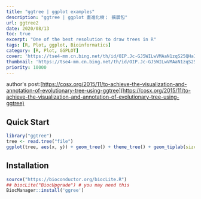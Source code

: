 ```yaml
---
title: "ggtree | ggplot examples"
description: "ggtree | ggplot 畫進化樹； 擴展包"
url: ggtree2
date: 2020/08/13
toc: true
excerpt: "One of the best resolution to draw trees in R"
tags: [R, Plot, ggplot, Bioinformatics]
category: [R, Plot, GGPLOT]
cover: 'https://tse4-mm.cn.bing.net/th/id/OIP.Jc-GJ5WILwVMAaN1zqS25QHaIl?pid=Api&rs=1'
thumbnail: 'https://tse4-mm.cn.bing.net/th/id/OIP.Jc-GJ5WILwVMAaN1zqS25QHaIl?pid=Api&rs=1'
priority: 10000
---
```



author's post:[https://cosx.org/2015/11/to-achieve-the-visualization-and-annotation-of-evolutionary-tree-using-ggtree](https://cosx.org/2015/11/to-achieve-the-visualization-and-annotation-of-evolutionary-tree-using-ggtree)

## Quick Start

```r
library("ggtree")
tree <- read.tree("file")
ggplot(tree, aes(x, y)) + geom_tree() + theme_tree() + geom_tiplab(size=5, color="purple") +xlim(NA, 0.04)
```


## Installation

```r
source("https://bioconductor.org/biocLite.R")
## biocLite("BiocUpgrade") # you may need this
BiocManager::install('ggree')
```


